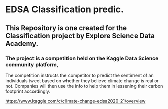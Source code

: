 # EDSA Classification predic.

## This Repository is one created for the Classification project by Explore Science Data Academy.

### The project is a competition held on the Kaggle Data Science community platform, 

The competition instructs the competitor to predict the sentiment of an individuals tweet based on whether they believe climate change is real or not. Companies will then use the info to help them in lessening their carbon footprint accordingly.

https://www.kaggle.com/c/climate-change-edsa2020-21/overview


 
